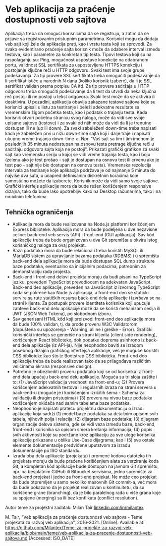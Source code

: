 # Veb aplikacija za praćenje dostupnosti veb sajtova

Aplikacija treba da omogući korisnicima da se registruju, a zatim da se prijave sa registrovanim pristupnim parametrima. Korisnici mogu da dodaju veb sajt koji žele da aplikacija prati, kao i vrstu testa koji se sprovodi. Za svako evidentirano praćenje sajta korisnik može da odabere interval između testova, kao i parametre za konkretan tip testa. Tipovi testova koji su na raspolaganju su: Ping, mogućnost uspostave konekcije na odabranom portu, validnost SSL sertifikata za uspostavljenu HTTPS konekciju i postojanje ključne reči u HTTP odgovoru. Svaki test ima svoje grupe podešavanja. Za tip provere SSL sertifikata treba omogućiti podešavanje da li sertifikat ističe u narednih N dana (koliko korisnik izabere), da li je SSL sertifikat validan prema potpisu CA itd. Za tip provere sadržaja u HTTP odgovoru treba omogućiti podešavanje da li test da utvrdi da neka ključna reč postoji ili ne postoji u tekst odgovora. Svaki test može da se aktivira ili deaktivira. U pozadini, aplikacija obavlja zakazane testove sajtova koje su korisnici upisali u listu za testiranje i beleži adekvatne rezultate sa vremenskim žigom početka testa, kao i podatak o trajanju testa. Kada korisnik otvori početnu stranicu svog naloga, može da vidi sve svoje upisane sajtove (testove) i za svaki od njih može da vidi da li je trenutno dostupan ili ne (up ili down). Za svaki zabeleženi down-time treba napisati kada je zabeležen prvi u nizu down-time sajta koji i dalje traje i napisati ukupno vreme trajanja down-time-a. Npr. "Vaš sajt sa tim i tim imenom je poslednjih 35 minuta nedostupan na osnovu testa pretrage ključne reči u sadržaju odgovora sajta koja ne postoji". Prikazati grafički grafikon za svaki sajt kao vremensku seriju u kojoj se vidi vreme trajanja testa, kao i boju (zelenu ako je test prošao - sajt je dostupan na osnovu test ili crvenu ako je test pao - sajt nije bio dostupan na osnovu testa). Vremenska rezolucija intervala za testiranje koje aplikacija podržava je od najmanje 5 minuta do najviše dva sata, u unapred definisanim diskretnim koracima koje samostalno možete da izaberete. Korisnik može da vidi samo svoje sajtove. Grafički interfejs aplikacije mora da bude rešen korišćenjem responsive dizajna, tako da bude lako upotrebljiv kako na Desktop računarima, tako i na mobilnim telefonima.

## Tehnička ograničenja

- Aplikacija mora da bude realizovana na Node.js platformi korišćenjem Express biblioteke. Aplikacija mora da bude podeljena u dve nezavisne celine: back-end veb servis (API) i front-end (GUI aplikacija). Sav kôd aplikacije treba da bude organizovan u dva Git spremišta u okviru istog korisničkog naloga za ovaj projekat.
- Baza podataka mora da bude relaciona i treba koristiti MySQL ili MariaDB sistem za upravljanje bazama podataka (RDBMS) i u spremištu back-end dela aplikacije mora da bude dostupan SQL dump strukture baze podataka, eventualno sa inicijalnim podacima, potrebnim za demonstraciju rada projekta.
- Back-end i front-end delovi projekta moraju da budi pisani na TypeScript jeziku, prevedeni TypeScript prevodiocem na adekvatan JavaScript. Back-end deo aplikacije, preveden na JavaScript iz izvornog TypeScript koda se pokreće kao Node.js aplikacija, a front-end deo se statički servira sa rute statičkih resursa back-end dela aplikacije i izvršava se na strani klijenta. Za postupak provere identiteta korisnika koji upućuje zahteve back-end delu aplikacije može da se koristi mehanizam sesija ili JWT (JSON Web Tokena), po slobodnom izboru.
- Sav generisani HTML kôd koji proizvodi front-end deo aplikacije mora da bude 100% validan, tj. da prođe proveru W3C Validatorom (dopuštena su upozorenja - Warning, ali ne i greške - Error). Grafički korisnički interfejs se generiše na strani klijenta (client side rendering), korišćenjem React biblioteke, dok podatke doprema asinhrono iz back-end dela aplikacije (iz API-ja). Nije neophodno baviti se izradom posebnog dizajna grafičkog interfejsa aplikacije, već je moguće koristiti CSS biblioteke kao što je Bootstrap CSS biblioteka. Front-end deo aplikacije treba da bude realizovan tako da se prilagođava različitim veličinama ekrana (responsive design).
- Potrebno je obezbediti proveru podataka koji se od korisnika iz front-end dela upućuju back-end delu aplikacije. Moguća su tri sloja zaštite i to: (1) JavaScript validacija vrednosti na front-end-u; (2) Provera korišćenjem adekvatnih testova ili regularnih izraza na strani servera u back-end-u (moguće je i korišćenjem izričitih šema - Schema za validaciju ili drugim pristupima) i (3) provera na nivou baze podataka korišćenjem okidača nad samim tabelama baze podataka.
- Neophodno je napisati prateću projektnu dokumentaciju o izradi aplikacije koja sadrži (1) model baze podataka sa detaljnim opisom svih tabela, njihovih polja i relacija; (2) dijagram baze podataka; (3) dijagram organizacije delova sistema, gde se vidi veza između baze, back-end, front-end i korisnika sa opisom smera kretanja informacija; (4) popis svih aktivnosti koje su podržane kroz aplikaciju za sve uloge korisnika aplikacije prikazane u obliku Use-Case dijagrama; kao i (5) sve ostale elemente dokumentacije predviđene uputstvom za izradu dokumentacije po ISO standardu.
- Izrada oba dela aplikacije (projekata) i promene kodova datoteka tih projekata moraju da bude praćene korišćenjem alata za verziranje koda Git, a kompletan kôd aplikacije bude dostupan na javnom Git spremištu, npr. na besplatnim GitHub ili Bitbucket servisima, jedno spremište za back-end projekat i jedno za front-end projekat. Ne može ceo projekat da bude otpremljen u samo nekoliko masovnih Git commit-a, već mora da bude pokazano da je projekat realizovan u kontinuitetu, da su korišćene grane (branching), da je bilo paralelnog rada u više grana koje su spojene (merging) sa ili bez konflikata (conflict resolution).

Autor teme za projektni zadatak: Milan Tair [linkedin.com/in/milantex](https://linkedin.com/in/milantex)

M. Tair, "Veb aplikacija za praćenje dostupnosti veb sajtova - Teme projekata za razvoj veb aplikacija", 2016-2021. [Online]. Available at: https://github.com/Milantex/Teme-za-projekte-za-razvoj-veb-aplikacija/blob/main/teme/veb-aplikacija-za-pracenje-dostupnosti-veb-sajtova.md [Accessed: ISO_DATE]
